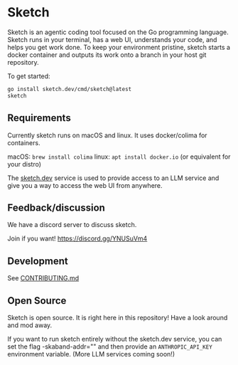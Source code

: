 # Sketch

Sketch is an agentic coding tool focused on the Go programming language.
Sketch runs in your terminal, has a web UI, understands your code, and helps you get work done.
To keep your environment pristine, sketch starts a docker container and outputs
its work onto a branch in your host git repository.

To get started:

```sh
go install sketch.dev/cmd/sketch@latest
sketch
```

## Requirements

Currently sketch runs on macOS and linux.
It uses docker/colima for containers.

macOS: `brew install colima`
linux: `apt install docker.io` (or equivalent for your distro)

The [sketch.dev](https://sketch.dev) service is used to provide access
to an LLM service and give you a way to access the web UI from anywhere.

## Feedback/discussion

We have a discord server to discuss sketch.

Join if you want! https://discord.gg/YNUSuVm4

## Development

See [CONTRIBUTING.md](CONTRIBUTING.md)

## Open Source

Sketch is open source.
It is right here in this repository!
Have a look around and mod away.

If you want to run sketch entirely without the sketch.dev service, you can
set the flag -skaband-addr="" and then provide an `ANTHROPIC_API_KEY`
environment variable. (More LLM services coming soon!)

